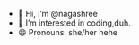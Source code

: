 - 👋 Hi, I’m @nagashree
- 👀 I’m interested in coding,duh.
- 😄 Pronouns: she/her hehe

<!---
vnaags/vnaags is a ✨ special ✨ repository because its `README.md` (this file) appears on your GitHub profile.
You can click the Preview link to take a look at your changes.
--->
